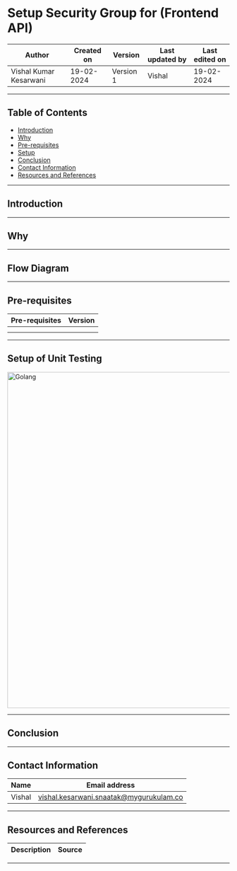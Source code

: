 # Setup Security Group for (Frontend API)

|   Author        |  Created on   |  Version   | Last updated by  | Last edited on |
| --------------- | --------------| -----------|----------------- | -------------- |
| Vishal Kumar Kesarwani |  19-02-2024  |  Version 1 | Vishal  | 19-02-2024    |

***
## Table of Contents
+ [Introduction](#Introduction)
+ [Why](#Why)
+ [Pre-requisites](#Pre-requisites)
+ [Setup](#Setup)
+ [Conclusion](#Conclusion)
+ [Contact Information](#Contact-Information)
+ [Resources and References](#Resources-and-References)
  
***
## Introduction



***
## Why 

***
## Flow Diagram  

***
## Pre-requisites
| **Pre-requisites** | **Version** |
| ------------------ | ----------- |
|  |  | 
|  |  |

***
## Setup of Unit Testing


  <img width="760" length="100" alt="Golang" src="https://github.com/avengers-p7/Documentation/assets/156056413/44c961b0-24ff-43c0-8e2e-c5d4490dda5d"> 


***
## Conclusion



***
## Contact Information
| Name | Email address |
| ---- | ------------- |
| Vishal | vishal.kesarwani.snaatak@mygurukulam.co |
***
## Resources and References
|  **Description** |   **Source** |
| ---------------- | ------------ |


***

